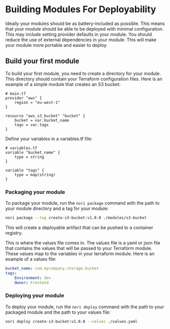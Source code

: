 # Building Modules For Deployability
Ideally your modules should be as battery-included as possible. This means that your module should be able to be deployed with minimal configuration. This may include setting provider defaults in your module. You should reduce the use of external dependencies in your module. This will make your module more portable and easier to deploy.

## Build your first module
To build your first module, you need to create a directory for your module. This directory should contain your Terraform configuration files. Here is an example of a simple module that creates an S3 bucket:
```hcl
# main.tf
provider "aws" {
    region = "eu-west-1"
}

resource "aws_s3_bucket" "bucket" {
    bucket = var.bucket_name
    tags = var.tags
}
```
Define your variables in a variables.tf file:
```hcl
# variables.tf
variable "bucket_name" {
    type = string
}

variable "tags" {
    type = map(string)
}
```
### Packaging your module
To package your module, run the `nori package` command with the path to your module directory and a tag for your module:
```bash
nori package --tag create-s3-bucket:v1.0.0 ./modules/s3-bucket
```
This will create a deployable artifact that can be pushed to a container registry.

This is where the values file comes in. The values file is a yaml or json file that contains the values that will be passed to your Terraform module. These values map to the variables in your terraform module. Here is an example of a values file:
```yaml
bucket_name: com.mycompany.storage.bucket
tags: 
    Environment: dev
    Owner: Frontend
```

### Deploying your module
To deploy your module, run the `nori deploy` command with the path to your packaged module and the path to your values file:
```bash
nori deploy create-s3-bucket:v1.0.0 --values ./values.yaml
```
